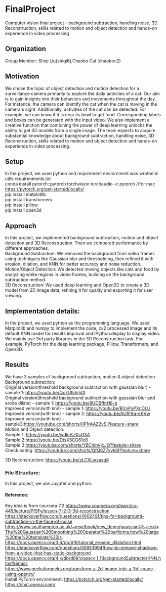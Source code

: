 # FinalProject
Computer vision final project - background subtraction, handling noise, 3D Reconstruction, skills related to motion and object detection and hands-on experience in video processing   
   
## Organization   
Group Member: Shiqi Liu(shiqi6),Chaobo Cai (chaoboc2)   
   
## Motivation   
We chose the topic of object detection and motion detection for a surveillance camera primarily to explore the daily activities of a cat. Our aim is to gain insights into their behaviors and movements throughout the day. For instance, the camera can identify the cat when the cat is moving in the camera's sight. Additionally, activities of the cat can be detected. For example, we can know if it is near its bowl to get food. Corresponding labels and boxes can be generated with the input video. We also implement a creative function that combining the power of deep learning unlocks the ability to get 3D models from a single image.
The team expects to acquire substantial knowledge about background subtraction, handling noise, 3D Reconstruction, skills related to motion and object detection and hands-on experience in video processing.
   
## Setup   
In the project, we used python and requirement enviornment was wroted in utils.requirenments.txt   
conda install pytorch::pytorch torchvision torchaudio -c pytorch //for mac   
https://pytorch.org/get-started/locally/   
pip install matplotlib   
pip install transformers    
pip install pillow   
pip install open3d   

## Approach   
In this project, we implemented background subtraction, motion and object detection and 3D Reconstruction. Then we compared performance by different approaches.   
Background Subtraction: We removed the background from video frames using techniques like Gaussian blur and thresholding, then refined it with erosion, dilation, and KNN for better accuracy and noise reduction.   
Motion/Object Detection: We detected moving objects like cats and food by analyzing white regions in video frames, building on the background subtraction method.   
3D Reconstruction: We used deep learning and Open3D to create a 3D model from 2D image data, refining it for quality and exporting it for user viewing.    
 
    
## Implementation details:  
In the project, we used python as the programming language. We used Matplotlib and numpy to implement the code, cv2 processed image and its default KNN model for results improval and IPython.display to display video. We mainly use 3rd party libraries in the 3D Reconstruction task. For example, PyTorch for the deep learning package, Pillow, Transformers, and Open3D.    

## Results   
We have 3 samples of background subtraction, motion & object detection.   
Background subtraction:   
Original version(threshold background subtraction with gaussian blur) - sample 1: https://youtu.be/Qc7Utkhj5GI   
Original version(threshold background subtraction with gaussian blur and erode dilate) - sample 1: https://youtu.be/8UDBfktH8-g   
Improved version(with knn) - sample 1: https://youtu.be/BGnPxPXnDLU   
Improved version(with knn) - sample 2: https://youtu.be/AU1F6q-eKVw   
Improved version(with knn) - sample3:https://youtube.com/shorts/0P1rAAZ2vSI?feature=share   
Motion and Object detection:   
 	Sample 1: https://youtu.be/wdkrKZ0cOXA   
	Sample 2:https://youtu.be/DtsX5CG61c8   
	Sample 3:https://youtube.com/shorts/YBChinVjcJQ?feature=share   
	Check eating: https://youtube.com/shorts/QfQ8Z7vvk6I?feature=share   
   
3D Reconstruction: https://youtu.be/zLCXLwzasq8 
### File Structure:
In this project, we use Juypter and python.   
#### Reference: 
Key idea is from coursera 7.2 https://www.coursera.org/learn/cs-445/lecture/PfSFy/lesson-7-2-3-3d-reconstruction   
https://stackoverflow.com/questions/4902491/tips-for-background-subtraction-in-the-face-of-noise   
https://www.southampton.ac.uk/~msn/book/new_demo/gaussian/#:~:text=The%20Gaussian%20Smoothing%20Operator%20performs,how%20large%20the%20template%20is.   
https://docs.opencv.org/3.4/db/df6/tutorial_erosion_dilatation.html   
https://stackoverflow.com/questions/55853994/how-to-remove-shadows-from-a-video-that-has-static-background  
https://docs.opencv.org/4.x/db/d88/classcv_1_1BackgroundSubtractorKNN.html#details  
​​https://www.geeksforgeeks.org/transform-a-2d-image-into-a-3d-space-using-opencv/   
Install PyTorch environment: https://pytorch.org/get-started/locally/   
https://chat.openai.com/   




